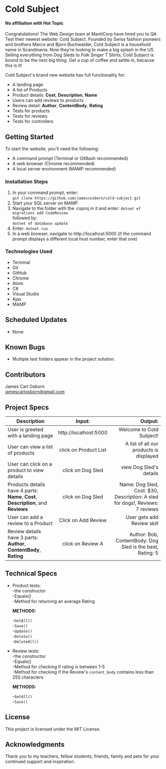 # Cold Subject  
#### No affiliation with Hot Topic  

Congratulations! The Web Design team at MantiCorp have hired you to QA Test their newest website: Cold Subject. Founded by Swiss fashion pioneers and brothers Marco and Bjorn Buchwalder, Cold Subject is a household name in Scandinavia. Now they're looking to make a big splash in the US. Selling everything from Dog Sleds to Folk Singer T Shirts, Cold Subject is bound to be the next big thing. Get a cup of coffee and settle in, because this is it!

Cold Subject's brand new website has full functionality for:  
* A landing page  
* A list of Products  
* Product details: __Cost__, __Description__, __Name__  
* Users can add reviews to products  
* Review detail: __Author__, __ContentBody__, __Rating__  
* Tests for products
* Tests for reviews
* Tests for controllers

## Getting Started

To start the website, you'll need the following:

* A command prompt (Terminal or GitBash recommended)
* A web browser (Chrome recommended)
* A local server environment (MAMP recommended)

### Installation Steps

1. In your command prompt, enter:  
  `git clone https://github.com/jamescosborn/cold-subject.git`
2. Start your SQL server on MAMP.
3. Navigate to the folder with the .csproj in it and enter: `dotnet ef migrations add CodeReview`    
followed by:  
`dotnet ef database update  `
4. Enter:  `dotnet run`
5. In a web browser, navigate to http://localhost:5000 (if the command prompt displays a different local host number, enter that one)

### Technologies Used

* Terminal  
* Git  
* GitHub   
* Chrome  
* Atom  
* C#  
* Visual Studio  
* Ajax  
* MAMP

## Scheduled Updates

* None

## Known Bugs

* Multiple test folders appear in the project solution.

## Contributors

James Carl Osborn  
jamescarlosborn@gmail.com  

## Project Specs

| Description        | Input:           | Output:  |
| ------------- |:-------------:| -----:|
| User is greeted with a landing page       | http://localhost:5000       | Welcome to Cold Subject!    |
| User can view a list of products       | click on Product List       | A list of all our products is displayed    |
| User can click on a product to view details       | click on Dog Sled       | view Dog Sled's details    |
| Products details have 4 parts: __Name__, __Cost__, __Description__, and __Reviews__       |  click on Dog Sled       | Name: Dog Sled, Cost: $30, Description: A sled for dogs!, Reviews: 7 reviews  |
| User can add a review to a Product  |  Click on Add Review  | User gets add Review skill  |
| Review details have 3 parts: __Author__, __ContentBody__, __Rating__ | click on Review A  | Author: Bob, ContentBody: Dog Sled is the best, Rating: 5  |

## Technical Specs

* Product tests:     
  -the constructor  
  -Equals()  
  -Method for returning an average Rating  

  __METHODS:__  

  -`GetAll()`  
  -`Save()`  
  -`Update()`  
  -`Delete()`  
  -`DeleteAll()`  

* Review tests:  
  -the constructor  
  -Equals()  
  -Method for checking if rating is between 1-5  
  -Method for checking if the Review's `content_body` contains less than 255 characters  

  __METHODS:__  

  -`GetAll()`  
  -`Save()`  


## License

This project is licensed under the MIT License.

## Acknowledgments

Thank you to my teachers, fellow students, friends, family and pets for your continued support and inspiration.  
